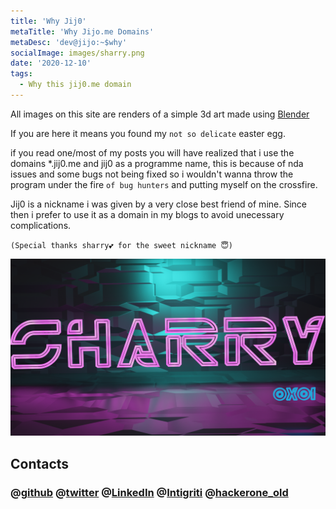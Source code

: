 ```yaml
---
title: 'Why Jij0'
metaTitle: 'Why Jijo.me Domains'
metaDesc: 'dev@jijo:~$why'
socialImage: images/sharry.png
date: '2020-12-10'
tags:
  - Why this jij0.me domain
---
```


All images on this site are renders of a simple 3d art made using [Blender](https://www.blender.org/)

If you are here it means you found my `not so delicate` easter egg.

if you read one/most of my posts you will have realized that i use the domains *.jij0.me and jij0 as a programme name, this is because of nda issues and some bugs not being fixed so i wouldn't wanna throw the program under the fire `of bug hunters` and putting myself on the crossfire.

Jij0 is a nickname i was given by a very close best friend of mine. Since then i prefer to use it as a domain in my blogs to avoid unecessary complications.

`(Special thanks sharry💕 for the sweet nickname 😇)`

![sharry💕](/images/sharry.png)

## Contacts

### @[github](https://github.com/crypt0g30rgy)		@[twitter](https://twitter.com/crypt0g30rgy)	@[LinkedIn](https://www.linkedin.com/in/george-maina-waithaka-95a465214/)   @[Intigriti](https://app.intigriti.com/profile/g30rgyth3d4rk) @[hackerone_old](https://hackerone.com/crypt0p3n3tr4t0r?type=user)
